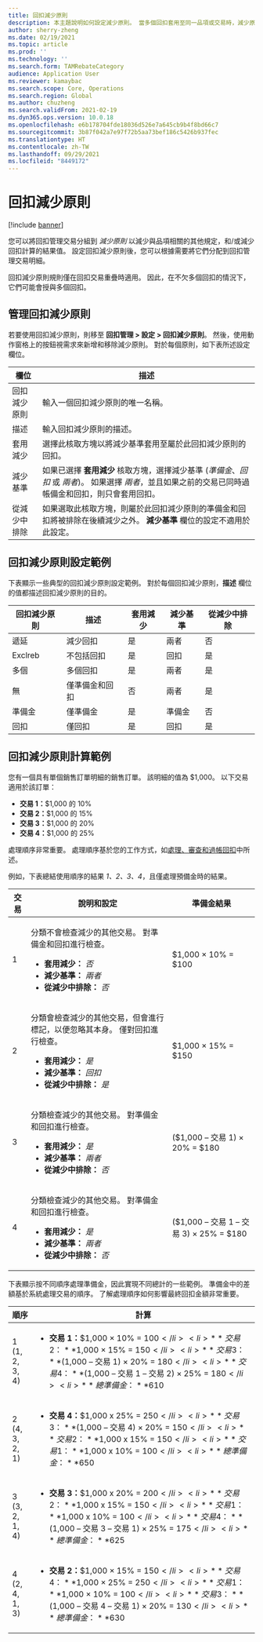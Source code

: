 ```yaml
---
title: 回扣減少原則
description: 本主題說明如何設定減少原則。 當多個回扣套用至同一品項或交易時，減少原則控制行為。
author: sherry-zheng
ms.date: 02/19/2021
ms.topic: article
ms.prod: ''
ms.technology: ''
ms.search.form: TAMRebateCategory
audience: Application User
ms.reviewer: kamaybac
ms.search.scope: Core, Operations
ms.search.region: Global
ms.author: chuzheng
ms.search.validFrom: 2021-02-19
ms.dyn365.ops.version: 10.0.18
ms.openlocfilehash: e6b178704fde18036d526e7a645cb9b4f8bd66c7
ms.sourcegitcommit: 3b87f042a7e97f72b5aa73bef186c5426b937fec
ms.translationtype: HT
ms.contentlocale: zh-TW
ms.lasthandoff: 09/29/2021
ms.locfileid: "8449172"
---
```

# <a name="rebate-reduction-principles"></a>回扣減少原則

[!include [banner](../includes/banner.md)]

您可以將回扣管理交易分組到 *減少原則* 以減少與品項相關的其他規定，和/或減少回扣計算的結果值。 設定回扣減少原則後，您可以根據需要將它們分配到回扣管理交易明細。

回扣減少原則規則僅在回扣交易重疊時適用。 因此，在不欠多個回扣的情況下，它們可能會授與多個回扣。

## <a name="manage-rebate-reduction-principles"></a>管理回扣減少原則

若要使用回扣減少原則，則移至 **回扣管理 \> 設定 \> 回扣減少原則**。 然後，使用動作窗格上的按鈕視需求來新增和移除減少原則。 對於每個原則，如下表所述設定欄位。

| 欄位 | 描述 |
|---|---|
| 回扣減少原則 | 輸入一個回扣減少原則的唯一名稱。 |
| 描述 | 輸入回扣減少原則的描述。 |
| 套用減少 | 選擇此核取方塊以將減少基準套用至屬於此回扣減少原則的回扣。 |
| 減少基準 | 如果已選擇 **套用減少** 核取方塊，選擇減少基準 (*準備金*、*回扣* 或 *兩者*)。 如果選擇 *兩者*，並且如果之前的交易已同時過帳備金和回扣，則只會套用回扣。 |
| 從減少中排除 | 如果選取此核取方塊，則屬於此回扣減少原則的準備金和回扣將被排除在後續減少之外。 **減少基準** 欄位的設定不適用於此設定。 |

## <a name="examples-of-rebate-reduction-principle-setups"></a>回扣減少原則設定範例

下表顯示一些典型的回扣減少原則設定範例。 對於每個回扣減少原則，**描述** 欄位的值都描述回扣減少原則的目的。

| 回扣減少原則 | 描述 | 套用減少 | 減少基準 | 從減少中排除 |
|---|---|---|---|---|
| 遞延 | 減少回扣 | 是 | 兩者 | 否 |
| Exclreb | 不包括回扣 | 是 | 回扣 | 是 |
| 多個 | 多個回扣 | 是 | 兩者 | 是 |
| 無 | 僅準備金和回扣 | 否 | 兩者 | 是 |
| 準備金 | 僅準備金 | 是 | 準備金 | 否 |
| 回扣 | 僅回扣 | 是 | 回扣 | 是 |

## <a name="examples-of-rebate-reduction-principle-calculations"></a>回扣減少原則計算範例

您有一個具有單個銷售訂單明細的銷售訂單。 該明細的值為 $1,000。 以下交易適用於該訂單：

- **交易 1：**$1,000 的 10%
- **交易 2：**$1,000 的 15%
- **交易 3：**$1,000 的 20%
- **交易 4：**$1,000 的 25%

處理順序非常重要。 處理順序基於您的工作方式，如[處理、審查和過帳回扣](process-review-post.md)中所述。

例如，下表總結使用順序的結果 *1、2、3、4*，且僅處理預備金時的結果。

| 交易 | 說明和設定 | 準備金結果 |
|---|---|---|
| 1 | <p>分類不會檢查減少的其他交易。 對準備金和回扣進行檢查。</p><ul><li>**套用減少：** *否*</li><li>**減少基準：** *兩者*</li><li>**從減少中排除：** *否*</li></ul> | $1,000 × 10% = $100 |
| 2 | <p>分類會檢查減少的其他交易，但會進行標記，以便忽略其本身。 僅對回扣進行檢查。</p><ul><li>**套用減少：** *是*</li><li>**減少基準：** *回扣*</li><li>**從減少中排除：** *是*</li></ul> | $1,000 × 15% = $150 |
| 3 | <p>分類檢查減少的其他交易。 對準備金和回扣進行檢查。</p><ul><li>**套用減少：** *是*</li><li>**減少基準：** *兩者*</li><li>**從減少中排除：** *否*</li></ul> | ($1,000 – 交易 1) × 20% = $180 |
| 4 | <p>分類檢查減少的其他交易。 對準備金和回扣進行檢查。</p><ul><li>**套用減少：** *是*</li><li>**減少基準：** *兩者*</li><li>**從減少中排除：** *否*</li></ul> | ($1,000 – 交易 1 – 交易 3) × 25% = $180 |

下表顯示按不同順序處理準備金，因此實現不同總計的一些範例。 準備金中的差額基於系統處理交易的順序。 了解處理順序如何影響最終回扣金額非常重要。

| 順序 | 計算 |
|---|---|
| 1<br>(1, 2, 3, 4) | <ul><li>**交易 1：**$1,000 × 10% = $100</li><li>**交易 2：**$1,000 × 15% = $150</li><li>**交易 3：**($1,000 – 交易 1) × 20% = $180</li><li>**交易 4：**($1,000 – 交易 1 – 交易 2) × 25% = $180</li><li>**總準備金：**$610</li></ul> |
| 2<br>(4, 3, 2, 1) | <ul><li>**交易 4：**$1,000 x 25% = $250</li><li>**交易 3：**($1,000 – 交易 4) × 20% = $150</li><li>**交易 2：**$1,000 x 15% = $150</li><li>**交易 1：**$1,000 x 10% = $100</li><li>**總準備金：**$650</li></ul> |
| 3<br>(3, 2, 1, 4) | <ul><li>**交易 3：**$1,000 x 20% = $200</li><li>**交易 2：**$1,000 x 15% = $150</li><li>**交易 1：**$1,000 x 10% = $100</li><li>**交易 4：**($1,000 – 交易 3 – 交易 1) × 25% = $175</li><li>**總準備金：**$625</li></ul> |
| 4<br>(2, 4, 1, 3) | <ul><li>**交易 2：**$1,000 × 15% = $150</li><li>**交易 4：**$1,000 × 25% = $250</li><li>**交易 1：**$1,000 × 10% = $100</li><li>**交易 3：**($1,000 – 交易 4 – 交易 1) × 20% = $130</li><li>**總準備金：**$630</li></ul> |
